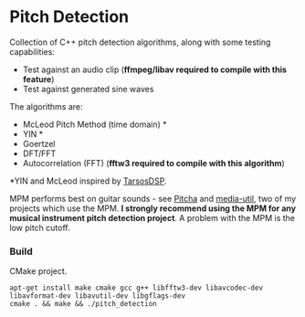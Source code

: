 # Pitch Detection

Collection of C++ pitch detection algorithms, along with some testing capabilities:

* Test against an audio clip (**ffmpeg/libav required to compile with this feature**)
* Test against generated sine waves

The algorithms are:

* McLeod Pitch Method (time domain) *
* YIN *
* Goertzel
* DFT/FFT
* Autocorrelation (FFT) (**fftw3 required to compile with this algorithm**)

\*YIN and McLeod inspired by [TarsosDSP](https://github.com/JorenSix/TarsosDSP).

MPM performs best on guitar sounds - see [Pitcha](https://github.com/sevagh/Pitcha) and [media-util](https://github.com/sevagh/media-util), two of my projects which use the MPM. **I strongly recommend using the MPM for any musical instrument pitch detection project**. A problem with the MPM is the low pitch cutoff.

### Build

CMake project.

    apt-get install make cmake gcc g++ libfftw3-dev libavcodec-dev libavformat-dev libavutil-dev libgflags-dev
    cmake . && make && ./pitch_detection

